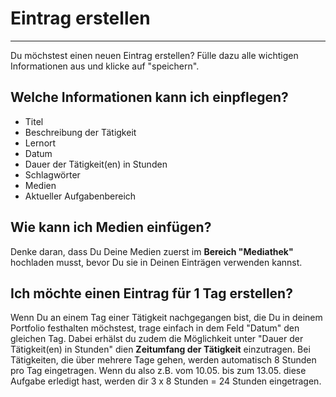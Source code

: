 # Eintrag erstellen

- - - 
Du möchstest einen neuen Eintrag erstellen? Fülle dazu alle wichtigen Informationen aus und klicke auf "speichern".

## Welche Informationen kann ich einpflegen?

* Titel
* Beschreibung der Tätigkeit
* Lernort
* Datum
* Dauer der Tätigkeit(en) in Stunden
* Schlagwörter
* Medien
* Aktueller Aufgabenbereich

## Wie kann ich Medien einfügen?
Denke daran, dass Du Deine Medien zuerst im **Bereich "Mediathek"** hochladen musst, bevor Du sie in Deinen Einträgen verwenden kannst.


## Ich möchte einen Eintrag für 1 Tag erstellen?
Wenn Du an einem Tag einer Tätigkeit nachgegangen bist, die Du in deinem Portfolio festhalten möchstest, trage einfach in dem Feld "Datum" den gleichen Tag. Dabei erhälst du zudem die Möglichkeit unter "Dauer der Tätigkeit(en) in Stunden" dien **Zeitumfang der Tätigkeit** einzutragen. Bei Tätigkeiten, die über mehrere Tage gehen, werden automatisch 8 Stunden pro Tag eingetragen. Wenn du also z.B. vom 10.05. bis zum 13.05. diese Aufgabe erledigt hast, werden dir 3 x 8 Stunden = 24 Stunden eingetragen.
